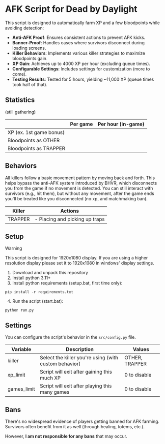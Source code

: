 # AFK Script for Dead by Daylight

This script is designed to automatically farm XP and a few bloodpoints while avoiding detection:

- **Anti-AFK Proof**: Ensures consistent actions to prevent AFK kicks.
- **Banner-Proof**: Handles cases where survivors disconnect during loading screens.
- **Killer Behaviors**: Implements various killer strategies to maximize bloodpoints gain.
- **XP Gain**: Achieves up to 4000 XP per hour (excluding queue times).
- **Configurable Settings**: Includes settings for customization (more to come).
- **Testing Results**: Tested for 5 hours, yielding ~11,000 XP (queue times took half of that).




## Statistics

(still gathering)

|                         | Per game | Per hour (in-game) |
|-------------------------|----------|--------------------|
| XP (ex. 1st game bonus) |          |                    |
| Bloodpoints as OTHER    |          |                    |
| Bloodpoints as TRAPPER  |          |                    |


## Behaviors

All killers follow a basic movement pattern by moving back and forth. This helps bypass the anti-AFK system introduced by BHVR, which disconnects you from the game if no movement is detected. You can still interact with survivors (e.g., hit them), but without any movement, after the game ends you'll be treated like you disconnected (no xp, and matchmaking ban).


| Killer  | Actions                        |
|---------|--------------------------------|
| TRAPPER | - Placing and picking up traps |


## Setup

> [!WARNING]  
> This script is designed for 1920x1080 display. If you are using a higher resolution display please set it to 1920x1080 in windows' display settings.

1. Download and unpack this repository
2. Install python 3.11+
3. Install python requirements (setup.bat, first time only):
```
pip install -r requirements.txt
```
4. Run the script (start.bat):
```
python run.py
```


## Settings

You can configure the script's behavior in the `src/config.py` file.

| Variable    | Description                                              | Values         |
|-------------|----------------------------------------------------------|----------------|
| killer      | Select the killer you're using (with custom behavior)    | OTHER, TRAPPER |
| xp_limit    | Script will exit after gaining this much XP              | 0 to disable   |
| games_limit | Script will exit after playing this many games           | 0 to disable   |


## Bans

There's no widespread evidence of players getting banned for AFK farming. Survivors often benefit from it as well (through healing, totems, etc.). 

However, **I am not responsible for any bans** that may occur.
